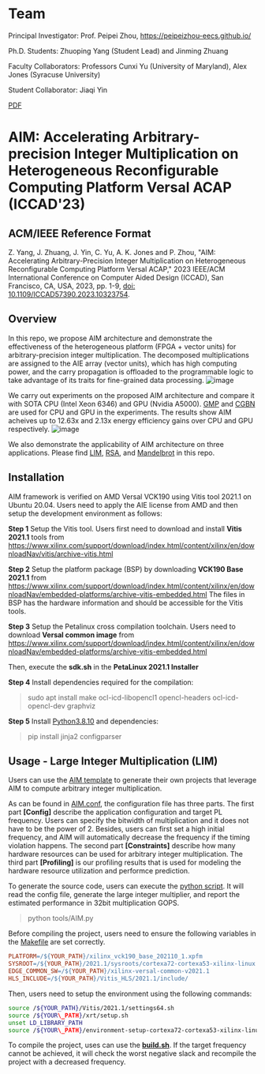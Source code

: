# Team
Principal Investigator: Prof. Peipei Zhou, https://peipeizhou-eecs.github.io/

Ph.D. Students: Zhuoping Yang (Student Lead) and Jinming Zhuang

Faculty Collaborators: Professors Cunxi Yu (University of Maryland), Alex Jones (Syracuse University)

Student Collaborator: Jiaqi Yin

[PDF](https://peipeizhou-eecs.github.io/publication/2023iccad/2023iccad.pdf)

# AIM: Accelerating **A**rbitrary-precision **I**nteger **M**ultiplication on Heterogeneous Reconfigurable Computing Platform Versal ACAP (ICCAD'23) 

## ACM/IEEE Reference Format
Z. Yang, J. Zhuang, J. Yin, C. Yu, A. K. Jones and P. Zhou, "AIM: Accelerating Arbitrary-Precision Integer Multiplication on Heterogeneous Reconfigurable Computing Platform Versal ACAP," 2023 IEEE/ACM International Conference on Computer Aided Design (ICCAD), San Francisco, CA, USA, 2023, pp. 1-9, [doi: 10.1109/ICCAD57390.2023.10323754](https://doi.org/10.1109/ICCAD57390.2023.10323754).




## Overview
In this repo, we propose AIM architecture and demonstrate the effectiveness of the heterogeneous platform (FPGA + vector units) for arbitrary-precision integer multiplication. The decomposed multiplications are assigned to the AIE array (vector units), which has high computing power, and the carry propagation is offloaded to the programmable logic to take advantage of its traits for fine-grained data processing. 
![image](./images/AIM%20arch.png)

We carry out experiments on the proposed AIM architecture and compare it with SOTA CPU (Intel Xeon 6346) and GPU (Nvidia A5000). [GMP](https://gmplib.org/) and [CGBN](https://github.com/NVlabs/CGBN) are used for CPU and GPU in the experiments. The results show AIM acheives up to 12.63x and 2.13x energy efficiency gains over CPU and GPU respectively.
![image](./images/Compare.png)

We also demonstrate the applicability of AIM architecture on three applications. Please find [LIM](./application/IntegerMultiplication/), [RSA](./application/RSA/), and [Mandelbrot](./application/Mandelbrot/) in this repo.

## Installation
AIM framework is verified on AMD Versal VCK190 using Vitis tool 2021.1 on Ubuntu 20.04. Users need to apply the AIE license from AMD and then setup the development environment as follows:

**Step 1**
Setup the Vitis tool. Users first need to download and install **Vitis 2021.1** tools from https://www.xilinx.com/support/download/index.html/content/xilinx/en/downloadNav/vitis/archive-vitis.html 

**Step 2**
Setup the platform package (BSP) by downloading **VCK190 Base 2021.1** from https://www.xilinx.com/support/download/index.html/content/xilinx/en/downloadNav/embedded-platforms/archive-vitis-embedded.html
The files in BSP has the hardware information and should be accessible for the Vitis tools.


**Step 3**
Setup the Petalinux cross compilation toolchain. Users need to download **Versal common image** from https://www.xilinx.com/support/download/index.html/content/xilinx/en/downloadNav/embedded-platforms/archive-vitis-embedded.html

Then, execute the **sdk.sh** in the **PetaLinux 2021.1 Installer**

**Step 4**
Install dependencies required for the compilation:
> sudo
apt install make ocl-icd-libopencl1 opencl-headers
ocl-icd-opencl-dev graphviz

**Step 5**
Install [Python3.8.10](https://www.python.org/downloads/release/python-3810/) and dependencies:
> pip install jinja2 configparser

## Usage - Large Integer Multiplication (LIM)
Users can use the [AIM template](templete/) to generate their own projects that leverage AIM to compute arbitrary integer multiplication.

As can be found in [AIM.conf](templete/tools/AIM.conf), the configuration file has three parts. The first part **[Config]** describe the application configuration and target PL frequency. Users can specify the bitwidth of multiplication and it does not have to be the power of 2. Besides, users can first set a high initial frequency, and AIM will automatically decrease the frequency if the timing violation happens.
The second part **[Constraints]** describe how many hardware resources can be used for arbitrary integer multiplication. The third part **[Profiling]** is our profiling results that is used for modeling the hardware resource utilization and performce prediction.

To generate the source code, users can execute the [python script](templete/tools/AIM.py). It will read the config file, generate the large integer multiplier, and report the estimated performance in 32bit multiplication GOPS.
> python tools/AIM.py

Before compiling the project, users need to ensure the following variables in the [Makefile](templete/Makefile) are set correctly. 

```Makefile
PLATFORM=/${YOUR_PATH}/xilinx_vck190_base_202110_1.xpfm
SYSROOT=/${YOUR_PATH}/2021.1/sysroots/cortexa72-cortexa53-xilinx-linux
EDGE_COMMON_SW=/${YOUR_PATH}/xilinx-versal-common-v2021.1
HLS_INCLUDE=/${YOUR_PATH}/Vitis_HLS/2021.1/include/
```

Then, users need to setup the environment using the following commands:
```bash
source /${YOUR_PATH}/Vitis/2021.1/settings64.sh  
source /${YOUR\_PATH}/xrt/setup.sh  
unset LD_LIBRARY_PATH  
source /${YOUR\_PATH}/environment-setup-cortexa72-cortexa53-xilinx-linux
```

To compile the project, uses can use the [**build.sh**](templete/tools/build.sh). If the target frequency cannot be achieved, it will check the worst negative slack and recompile the project with a decreased frequency.


